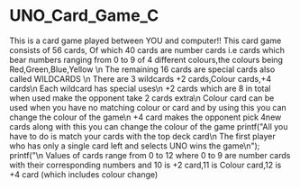 # UNO_Card_Game_C

This is a card game played between YOU and computer!! This card game consists of 56 cards, Of which 40 cards are number cards i.e cards which bear numbers ranging from 0 to 9 of 4 different colours,the colours being Red,Green,Blue,Yellow \n The remaining 16 cards are special cards also called WILDCARDS \n There are 3 wildcards +2 cards,Colour cards,+4 cards\n Each wildcard has  special uses\n +2 cards which are 8 in total when used make the opponent take 2 cards extra\n Colour card can be used when you have no matching colour or card and by using this you can change the colour of the game\n +4 card makes the opponent pick 4new cards along with this you can change the colour of the game
printf("All you have to do is match your cards with the top deck card\n The first player who has only a single card left and selects UNO wins the game\n");
printf("\n Values of cards range from 0 to 12 where 0 to 9 are number cards with their corresponding numbers and 10 is +2 card,11 is Colour card,12 is +4 card (which includes colour change)


